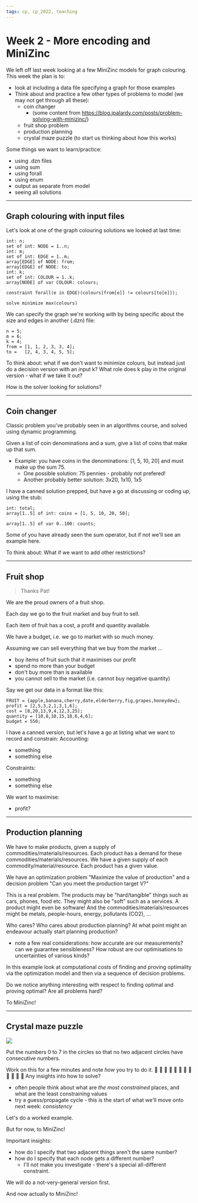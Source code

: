 ```yaml
---
tags: cp, cp_2022, teaching
---
```


# Week 2 - More encoding and MiniZinc


We left off last week looking at a few MiniZinc models for graph colouring.  This week the plan is to:
- look at including a data file specifying a graph for those examples
- Think about and practice a few other types of problems to model (we may not get through all these):
    - coin changer 
        - (some content from https://blog.jpalardy.com/posts/problem-solving-with-minizinc/)
    - fruit shop problem
    - production planning
    - crystal maze puzzle (to start us thinking about how this works)

Some things we want to learn/practice:
- using .dzn files
- using sum
- using forall
- using enum 
- output as separate from model
- seeing all solutions


-------
## Graph colouring with input files
Let's look at one of the graph colouring solutions we looked at last time:

```
int: n;
set of int: NODE = 1..n;
int: m;
set of int: EDGE = 1..m;
array[EDGE] of NODE: from;
array[EDGE] of NODE: to;
int: k;
set of int: COLOUR = 1..k;
array[NODE] of var COLOUR: colours;

constraint forall(e in EDGE)(colours[from[e]] != colours[to[e]]);

solve minimize max(colours)
```
We can specify the graph we're working with by being specific about the size and edges in another (.dzn) file:

```
n = 5;
m = 6;
k = 4;
from = [1, 1, 2, 3, 3, 4];
to =   [2, 4, 3, 4, 5, 5];
```

To think about: what if we don't want to minimize colours, but instead just do a decision version with an input k?  What role does k play in the original version - what if we take it out?

How is the solver looking for solutions?  

----
## Coin changer
Classic problem you've probably seen in an algorithms course, and solved using dynamic programming.  

Given a list of coin denominations and a sum, give a list of coins that make up that sum.  

- Example: you have coins in the denominations: [1, 5, 10, 20] and must make up the sum 75.
    - One possible solution: 75 pennies - probably not prefered!
    - Another probably better solution: 3x20, 1x10, 1x5

I have a canned solution prepped, but have a go at discussing or coding up, using the stub:
```
int: total;
array[1..5] of int: coins = [1, 5, 10, 20, 50];

array[1..5] of var 0..100: counts;
```

Some of you have already seen the sum operator, but if not we'll see an example here.  


To think about: What if we want to add other restrictions?

----
## Fruit shop 
> Thanks Pat!
> 
We are the proud owners of a fruit shop. 

Each day we go to the fruit market and buy fruit to sell.

Each item of fruit has a cost, a profit and quantity available.

We have a budget, i.e. we go to market with so much money.

Assuming we can sell everything that we buy from the market ...
 - buy items of fruit such that it maximises our profit
 - spend no more than your budget
 - don't buy more than is available
 - you cannot sell to the market (i.e. cannot buy negative quantity)

Say we get our data in a format like this:

```
FRUIT = {apple,banana,cherry,date,elderberry,fig,grapes,honeydew};
profit = [2,5,3,2,1,3,1,6];
cost = [8,20,13,9,4,12,3,25];
quantity = [10,8,10,15,18,6,4,6];
budget = 550;
```

I have a canned version, but let's have a go at listing what we want to record and constrain:
Accounting:
- something
- something else

Constraints:
- something
- something else

We want to maximise:
- profit?


----
## Production planning

We have to make products, given a supply of commodities/materials/resources. 
Each product has a demand for these commodities/materials/resources.
We have a given supply of each commodity/material/resource.
Each product has a given value.

We have an optimization problem "Maximize the value of production" and a 
decision problem "Can you meet the production target V?"

This is a real problem. The products may be "hard/tangible" things such as 
cars, phones, food etc. They might also be "soft" such as a services. A product
might even be software! And the commodities/materials/resources might be metals,
people-hours, energy, pollutants (CO2), ...

Who cares? Who cares about production planning? At what point might an endeavour
actually start planning production?
- note a few real considerations: how accurate are our measurements? can we guarantee sensibleness?  How robust are our optimisations to uncertainties of various kinds?


In this example look at computational costs of finding and proving optimality
via the optimization model and then via a sequence of decision problems.

Do we notice anything interesting with respect to finding optimal and proving optimal?
Are all problems hard?


To MiniZinc!

----
## Crystal maze puzzle 

![](https://i.imgur.com/BwRwONj.png)

Put the numbers 0 to 7 in the circles so that no two adjacent circles have consecutive numbers.

Work on this for a few minutes and note *how* you try to do it. 
:penguin:
:penguin:
:penguin:
:penguin:
:penguin:
:penguin:
:penguin:
:penguin:
:penguin:
:penguin:
:penguin:
:penguin:
Any insights into how to solve?
- often people think about what are *the most constrained* places, and what are the least constraining values
- try a guess/propagate cycle - this is the start of what we'll move onto next week: *consistency*

Let's do a worked example. <live example here>

But for now, to MiniZinc!

Important insights: 
- how do I specify that two adjacent things aren't the same number?
- how do I specify that each node gets a different number?  
    - I'll not make you investigate - there's a special all-different constraint.  

We will do a not-very-general version first.

And now actually to MiniZinc!






